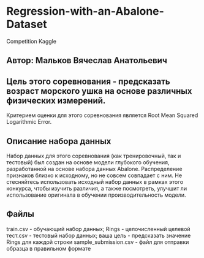# Regression-with-an-Abalone-Dataset
Competition Kaggle

## Автор: Мальков Вячеслав Анатольевич

## Цель этого соревнования - предсказать возраст морского ушка на основе различных физических измерений.
Критерием оценки для этого соревнования является Root Mean Squared Logarithmic Error.

## Описание набора данных
Набор данных для этого соревнования (как тренировочный, так и тестовый) был создан на основе модели глубокого обучения, разработанной на основе набора данных Abalone. Распределение признаков близко к исходному, но не совсем совпадает с ним. Не стесняйтесь использовать исходный набор данных в рамках этого конкурса, чтобы изучить различия, а также посмотреть, улучшит ли использование оригинала в обучении производительность модели.

## Файлы
train.csv - обучающий набор данных; Rings - целочисленный целевой
тест.csv - тестовый набор данных; ваша цель - предсказать значение Rings для каждой строки
sample_submission.csv - файл для отправки образца в правильном формате
